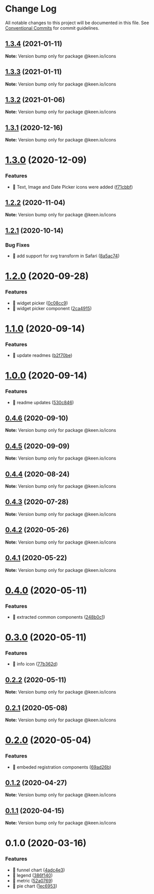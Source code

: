# Change Log

All notable changes to this project will be documented in this file.
See [Conventional Commits](https://conventionalcommits.org) for commit guidelines.

## [1.3.4](https://github.com/keen/keen/compare/@keen.io/icons@1.3.3...@keen.io/icons@1.3.4) (2021-01-11)

**Note:** Version bump only for package @keen.io/icons





## [1.3.3](https://github.com/keen/keen/compare/@keen.io/icons@1.3.2...@keen.io/icons@1.3.3) (2021-01-11)

**Note:** Version bump only for package @keen.io/icons





## [1.3.2](https://github.com/keen/keen/compare/@keen.io/icons@1.3.1...@keen.io/icons@1.3.2) (2021-01-06)

**Note:** Version bump only for package @keen.io/icons





## [1.3.1](https://github.com/keen/keen/compare/@keen.io/icons@1.3.0...@keen.io/icons@1.3.1) (2020-12-16)

**Note:** Version bump only for package @keen.io/icons





# [1.3.0](https://github.com/keen/keen/compare/@keen.io/icons@1.2.2...@keen.io/icons@1.3.0) (2020-12-09)


### Features

* 🎸 Text, Image and Date Picker icons were added ([f71cbbf](https://github.com/keen/keen/commit/f71cbbf6b9cd8f514fdaf51af6f5dee71e347f15))





## [1.2.2](https://github.com/keen/keen/compare/@keen.io/icons@1.2.1...@keen.io/icons@1.2.2) (2020-11-04)

**Note:** Version bump only for package @keen.io/icons





## [1.2.1](https://github.com/keen/keen/compare/@keen.io/icons@1.2.0...@keen.io/icons@1.2.1) (2020-10-14)


### Bug Fixes

* 🐛 add support for svg transform in Safari ([8a5ac74](https://github.com/keen/keen/commit/8a5ac74eb1066eedce550d0f620bdeea19d8d9a5))





# [1.2.0](https://github.com/keen/keen/compare/@keen.io/icons@1.1.0...@keen.io/icons@1.2.0) (2020-09-28)


### Features

* 🎸 widget picker ([0c08cc9](https://github.com/keen/keen/commit/0c08cc992d999238710f960b600f3bf09b3d0ecb))
* 🎸 widget picker component ([2ca4915](https://github.com/keen/keen/commit/2ca4915b505cb814abe50d8ef9063b7c9852011d))





# [1.1.0](https://github.com/keen/keen/compare/@keen.io/icons@1.0.0...@keen.io/icons@1.1.0) (2020-09-14)


### Features

* 🎸 update readmes ([b2f70be](https://github.com/keen/keen/commit/b2f70bec7c7e73c4fd8012e7ce3b847d316e71a8))





# [1.0.0](https://github.com/keen/keen/compare/@keen.io/icons@0.4.6...@keen.io/icons@1.0.0) (2020-09-14)


### Features

* 🎸 readme updates ([530c846](https://github.com/keen/keen/commit/530c846a7424c10260c08a3ee908252e0e39fecb))





## [0.4.6](https://github.com/keen/keen/compare/@keen.io/icons@0.4.5...@keen.io/icons@0.4.6) (2020-09-10)

**Note:** Version bump only for package @keen.io/icons





## [0.4.5](https://github.com/keen/keen/compare/@keen.io/icons@0.4.4...@keen.io/icons@0.4.5) (2020-09-09)

**Note:** Version bump only for package @keen.io/icons





## [0.4.4](https://github.com/keen/keen/compare/@keen.io/icons@0.4.3...@keen.io/icons@0.4.4) (2020-08-24)

**Note:** Version bump only for package @keen.io/icons





## [0.4.3](https://github.com/keen/keen/compare/@keen.io/icons@0.4.2...@keen.io/icons@0.4.3) (2020-07-28)

**Note:** Version bump only for package @keen.io/icons





## [0.4.2](https://github.com/keen/keen/compare/@keen.io/icons@0.4.1...@keen.io/icons@0.4.2) (2020-05-26)

**Note:** Version bump only for package @keen.io/icons





## [0.4.1](https://github.com/keen/keen/compare/@keen.io/icons@0.4.0...@keen.io/icons@0.4.1) (2020-05-22)

**Note:** Version bump only for package @keen.io/icons





# [0.4.0](https://github.com/keen/keen/compare/@keen.io/icons@0.3.0...@keen.io/icons@0.4.0) (2020-05-11)


### Features

* 🎸 extracted common components ([248b0c1](https://github.com/keen/keen/commit/248b0c18fe20b7958482d30d63055fcb64a4c015))





# [0.3.0](https://github.com/keen/keen/compare/@keen.io/icons@0.2.2...@keen.io/icons@0.3.0) (2020-05-11)


### Features

* 🎸 info icon ([77b362d](https://github.com/keen/keen/commit/77b362d7aa97af209913683066c2e53af50541c9))





## [0.2.2](https://github.com/keen/keen/compare/@keen.io/icons@0.2.1...@keen.io/icons@0.2.2) (2020-05-11)

**Note:** Version bump only for package @keen.io/icons





## [0.2.1](https://github.com/keen/keen/compare/@keen.io/icons@0.2.0...@keen.io/icons@0.2.1) (2020-05-08)

**Note:** Version bump only for package @keen.io/icons





# [0.2.0](https://github.com/keen/keen/compare/@keen.io/icons@0.1.2...@keen.io/icons@0.2.0) (2020-05-04)


### Features

* 🎸 embeded registration components ([69ad26b](https://github.com/keen/keen/commit/69ad26beaa95fcd07297adc45bd1f09137034209))





## [0.1.2](https://github.com/keen/keen/compare/@keen.io/icons@0.1.1...@keen.io/icons@0.1.2) (2020-04-27)

**Note:** Version bump only for package @keen.io/icons





## [0.1.1](https://github.com/keen/keen/compare/@keen.io/icons@0.1.0...@keen.io/icons@0.1.1) (2020-04-15)

**Note:** Version bump only for package @keen.io/icons





# 0.1.0 (2020-03-16)


### Features

* 🎸 funnel chart ([4adc4e3](https://github.com/keen/keen/commit/4adc4e3cca98f8855b57173dac67cd840fe09d2d))
* 🎸 legend ([386f140](https://github.com/keen/keen/commit/386f140b9c1626807988d152470708fed6075c56))
* 🎸 metric ([52a0769](https://github.com/keen/keen/commit/52a07699a95b190a78429bad2d0a40d838bb1358))
* 🎸 pie chart ([1ec6953](https://github.com/keen/keen/commit/1ec6953d04d5d2dd9f487f7d371c2fb9637b0eb8))
